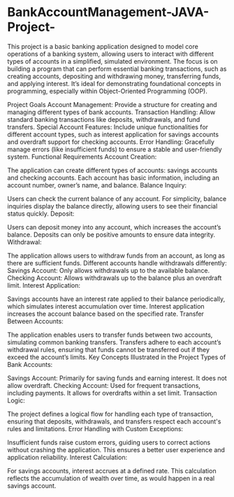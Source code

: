 # BankAccountManagement-JAVA-Project-

This project is a basic banking application designed to model core operations of a banking system, allowing users to interact with different types of accounts in a simplified, simulated environment. The focus is on building a program that can perform essential banking transactions, such as creating accounts, depositing and withdrawing money, transferring funds, and applying interest. It’s ideal for demonstrating foundational concepts in programming, especially within Object-Oriented Programming (OOP).

Project Goals
Account Management: Provide a structure for creating and managing different types of bank accounts.
Transaction Handling: Allow standard banking transactions like deposits, withdrawals, and fund transfers.
Special Account Features: Include unique functionalities for different account types, such as interest application for savings accounts and overdraft support for checking accounts.
Error Handling: Gracefully manage errors (like insufficient funds) to ensure a stable and user-friendly system.
Functional Requirements
Account Creation:

The application can create different types of accounts: savings accounts and checking accounts.
Each account has basic information, including an account number, owner’s name, and balance.
Balance Inquiry:

Users can check the current balance of any account.
For simplicity, balance inquiries display the balance directly, allowing users to see their financial status quickly.
Deposit:

Users can deposit money into any account, which increases the account’s balance.
Deposits can only be positive amounts to ensure data integrity.
Withdrawal:

The application allows users to withdraw funds from an account, as long as there are sufficient funds.
Different accounts handle withdrawals differently:
Savings Account: Only allows withdrawals up to the available balance.
Checking Account: Allows withdrawals up to the balance plus an overdraft limit.
Interest Application:

Savings accounts have an interest rate applied to their balance periodically, which simulates interest accumulation over time.
Interest application increases the account balance based on the specified rate.
Transfer Between Accounts:

The application enables users to transfer funds between two accounts, simulating common banking transfers.
Transfers adhere to each account’s withdrawal rules, ensuring that funds cannot be transferred out if they exceed the account’s limits.
Key Concepts Illustrated in the Project
Types of Bank Accounts:

Savings Account: Primarily for saving funds and earning interest. It does not allow overdraft.
Checking Account: Used for frequent transactions, including payments. It allows for overdrafts within a set limit.
Transaction Logic:

The project defines a logical flow for handling each type of transaction, ensuring that deposits, withdrawals, and transfers respect each account's rules and limitations.
Error Handling with Custom Exceptions:

Insufficient funds raise custom errors, guiding users to correct actions without crashing the application. This ensures a better user experience and application reliability.
Interest Calculation:

For savings accounts, interest accrues at a defined rate. This calculation reflects the accumulation of wealth over time, as would happen in a real savings account.
